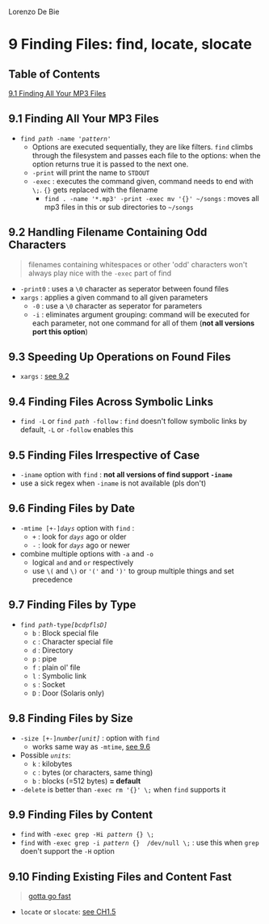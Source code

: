  Lorenzo De Bie
# 9 Finding Files: find, locate, slocate
## Table of Contents
[9.1 Finding All Your MP3 Files](#91-finding-all-your-mp3-files)  

## 9.1 Finding All Your MP3 Files
* `find `*`path`*` -name '`*`pattern`*`'`
  * Options are executed sequentially, they are like filters. `find` climbs through the filesystem and passes each file to the options: when the option returns true it is passed to the next one.
  * `-print` will print the name to `STDOUT`
  * `-exec` : executes the command given, command needs to end with `\;`. `{}` gets replaced with the filename
    * `find . -name '*.mp3' -print -exec mv '{}' ~/songs` : moves all mp3 files in this or sub directories to `~/songs`

## 9.2 Handling Filename Containing Odd Characters
> filenames containing whitespaces or other 'odd' characters won't always play nice with the `-exec` part of find
* `-print0` : uses a `\0` character as seperator between found files
* `xargs` : applies a given command to all given parameters
  * `-0` : use a `\0` character as seperator for parameters
  * `-i` :  eliminates argument grouping: command will be executed for each parameter, not one command for all of them (**not all versions port this option**)

## 9.3 Speeding Up Operations on Found Files
* `xargs` : [see 9.2](#92-handling-filename-containing-odd-characters)

## 9.4 Finding Files Across Symbolic Links
* `find -L` or `find `*`path`*` -follow` : `find` doesn't follow symbolic links by default, `-L` or `-follow` enables this

## 9.5 Finding Files Irrespective of Case
* `-iname` option with `find` : **not all versions of find support `-iname`**
* use a sick regex when `-iname` is not available (pls don't)

## 9.6 Finding Files by Date
* `-mtime [+-]`*`days`* option with `find` : 
  * `+` : look for *`days`* ago or older
  * `-` : look for *`days`* ago or newer
* combine multiple options with `-a` and `-o`
  * logical `and` and `or` respectively
  * use `\(` and `\)` or `'('` and `')'` to group multiple things and set precedence

## 9.7 Finding Files by Type
* `find `*`path`*` -type `*`[bcdpflsD]`*
  * `b` : Block special file
  * `c` : Character special file
  * `d` : Directory
  * `p` : pipe
  * `f` : plain ol' file
  * `l` : Symbolic link
  * `s` : Socket
  * `D` : Door (Solaris only)

## 9.8 Finding Files by Size
* `-size [+-]`*`number[unit]`* :  option with `find`
  * works same way as `-mtime`, [see 9.6](#96-finding-files-by-date)
* Possible *`units`*:
  * `k` : kilobytes
  * `c` : bytes (or characters, same thing)
  * `b` : blocks (=512 bytes) **= default**
* `-delete` is better than `-exec rm '{}' \;` when `find` supports it 

## 9.9 Finding Files by Content
* `find` with `-exec grep -Hi `*`pattern`*` {} \;`
* `find` with `-exec grep -i `*`pattern`*` {}  /dev/null \;` : use this when `grep` doen't support the `-H` option

## 9.10 Finding Existing Files and Content Fast
> [gotta go fast](https://www.youtube.com/watch?v=VTHsOSGJHN0)
* `locate` or `slocate`: [see CH1.5](1%20-%20Beginning%20Bash.md#15-finding-and-running-commands)